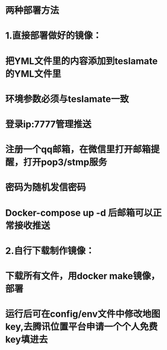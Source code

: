 # 两种部署方法
# 1.直接部署做好的镜像：
#    把YML文件里的内容添加到teslamate的YML文件里
#    环境参数必须与teslamate一致
#    登录ip:7777管理推送
#    注册一个qq邮箱，在微信里打开邮箱提醒，打开pop3/stmp服务
#    密码为随机发信密码
#    Docker-compose up -d 后邮箱可以正常接收推送
# 2.自行下载制作镜像：
#    下载所有文件，用docker make镜像，部署
#    运行后可在config/env文件中修改地图key,去腾讯位置平台申请一个个人免费key填进去
